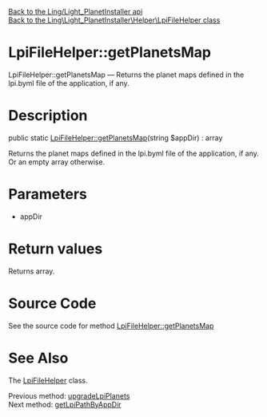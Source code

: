 [Back to the Ling/Light_PlanetInstaller api](https://github.com/lingtalfi/Light_PlanetInstaller/blob/master/doc/api/Ling/Light_PlanetInstaller.md)<br>
[Back to the Ling\Light_PlanetInstaller\Helper\LpiFileHelper class](https://github.com/lingtalfi/Light_PlanetInstaller/blob/master/doc/api/Ling/Light_PlanetInstaller/Helper/LpiFileHelper.md)


LpiFileHelper::getPlanetsMap
================



LpiFileHelper::getPlanetsMap — Returns the planet maps defined in the lpi.byml file of the application, if any.




Description
================


public static [LpiFileHelper::getPlanetsMap](https://github.com/lingtalfi/Light_PlanetInstaller/blob/master/doc/api/Ling/Light_PlanetInstaller/Helper/LpiFileHelper/getPlanetsMap.md)(string $appDir) : array




Returns the planet maps defined in the lpi.byml file of the application, if any.
Or an empty array otherwise.




Parameters
================


- appDir

    


Return values
================

Returns array.








Source Code
===========
See the source code for method [LpiFileHelper::getPlanetsMap](https://github.com/lingtalfi/Light_PlanetInstaller/blob/master/Helper/LpiFileHelper.php#L83-L92)


See Also
================

The [LpiFileHelper](https://github.com/lingtalfi/Light_PlanetInstaller/blob/master/doc/api/Ling/Light_PlanetInstaller/Helper/LpiFileHelper.md) class.

Previous method: [upgradeLpiPlanets](https://github.com/lingtalfi/Light_PlanetInstaller/blob/master/doc/api/Ling/Light_PlanetInstaller/Helper/LpiFileHelper/upgradeLpiPlanets.md)<br>Next method: [getLpiPathByAppDir](https://github.com/lingtalfi/Light_PlanetInstaller/blob/master/doc/api/Ling/Light_PlanetInstaller/Helper/LpiFileHelper/getLpiPathByAppDir.md)<br>

